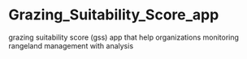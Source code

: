 # Grazing_Suitability_Score_app
grazing suitability score (gss) app that help organizations monitoring rangeland management with analysis
